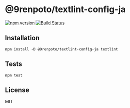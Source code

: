 # @9renpoto/textlint-config-ja

[![npm version](https://badge.fury.io/js/%409renpoto%2Ftextlint-config-ja.svg)](https://badge.fury.io/js/%409renpoto%2Ftextlint-config-ja)
[![Build Status](https://travis-ci.org/9renpoto/frontend.svg?branch=master)](https://travis-ci.org/9renpoto/frontend)

## Installation

    npm install -D @9renpoto/textlint-config-ja textlint

## Tests

    npm test

## License

MIT
